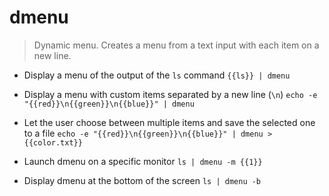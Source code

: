 # dmenu
> Dynamic menu.
> Creates a menu from a text input with each item on a new line.

- Display a menu of the output of the `ls` command
`{{ls}} | dmenu`

- Display a menu with custom items separated by a new line (`\n`)
`echo -e "{{red}}\n{{green}}\n{{blue}}" | dmenu`

- Let the user choose between multiple items and save the selected one to a file
`echo -e "{{red}}\n{{green}}\n{{blue}}" | dmenu > {{color.txt}}`

- Launch dmenu on a specific monitor
`ls | dmenu -m {{1}}`

- Display dmenu at the bottom of the screen
`ls | dmenu -b`
